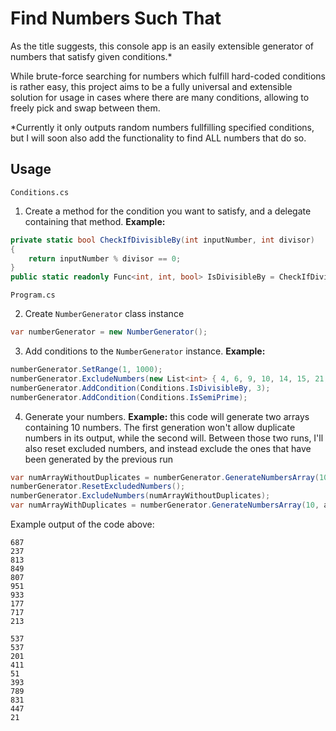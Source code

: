 # Find Numbers Such That

As the title suggests, this console app is an easily extensible generator of numbers that satisfy given conditions.*

While brute-force searching for numbers which fulfill hard-coded conditions is rather easy, this project aims to be a fully universal and extensible solution for usage in cases where there are many conditions, allowing to freely pick and swap between them.

*Currently it only outputs random numbers fullfilling specified conditions, but I will soon also add the functionality to find ALL numbers that do so.

## Usage

`Conditions.cs`

1. Create a method for the condition you want to satisfy, and a delegate containing that method. **Example:**

```csharp
private static bool CheckIfDivisibleBy(int inputNumber, int divisor)
{
    return inputNumber % divisor == 0;
}
public static readonly Func<int, int, bool> IsDivisibleBy = CheckIfDivisibleBy;
```

`Program.cs`

2. Create `NumberGenerator` class instance

```csharp
var numberGenerator = new NumberGenerator();
```

3. Add conditions to the `NumberGenerator` instance. **Example:**

```csharp
numberGenerator.SetRange(1, 1000);
numberGenerator.ExcludeNumbers(new List<int> { 4, 6, 9, 10, 14, 15, 21, 22 });
numberGenerator.AddCondition(Conditions.IsDivisibleBy, 3);
numberGenerator.AddCondition(Conditions.IsSemiPrime);
```

4. Generate your numbers. **Example:** this code will generate two arrays containing 10 numbers. The first generation won't allow duplicate numbers in its output, while the second will. Between those two runs, I'll also reset excluded numbers, and instead exclude the ones that have been generated by the previous run

```csharp
var numArrayWithoutDuplicates = numberGenerator.GenerateNumbersArray(10, allowDuplicates: false);
numberGenerator.ResetExcludedNumbers();
numberGenerator.ExcludeNumbers(numArrayWithoutDuplicates);
var numArrayWithDuplicates = numberGenerator.GenerateNumbersArray(10, allowDuplicates: true);
```

Example output of the code above:

```
687
237
813
849
807
951
933
177
717
213

537
537
201
411
51
393
789
831
447
21
```
